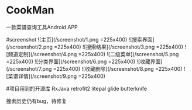 # CookMan
一款菜谱查询工具Android APP

#screenshot
![主页](/screenshot/1.png =225x400) 
![搜索界面](/screenshot/2.png =225x400) 
![搜索结果](/screenshot/3.png =225x400) 
![频道定制](/screenshot/4.png =225x400) 
![二级菜单](/screenshot/5.png =225x400) 
![分类界面](/screenshot/6.png =225x400) 
![收藏界面](/screenshot/7.png =225x400) 
![收藏删除](/screenshot/8.png =225x400) 
![菜谱详情](/screenshot/9.png =225x400) 

#项目用到的开源库
RxJava
retrofit2
litepal
glide
butterknife

搜索历史仍有bug，待修复
